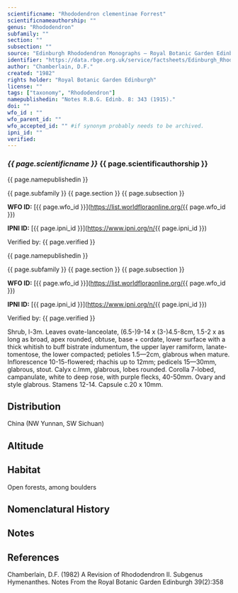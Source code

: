 ```yaml
---
scientificname: "Rhododendron clementinae Forrest"
scientificnameauthorship: ""
genus: "Rhododendron"
subfamily: ""
section: ""
subsection: ""
source: "Edinburgh Rhododendron Monographs – Royal Botanic Garden Edinburgh"
identifier: "https://data.rbge.org.uk/service/factsheets/Edinburgh_Rhododendron_Monographs.xhtml"
author: "Chamberlain, D.F."
created: "1982"
rights holder: "Royal Botanic Garden Edinburgh"
license: ""
tags: ["taxonomy", "Rhododendron"]
namepublishedin: "Notes R.B.G. Edinb. 8: 343 (1915)."
doi: ""
wfo_id : ""
wfo_parent_id: ""
wfo_accepted_id: "" #if synonym probably needs to be archived.                      
ipni_id: ""
verified:
---
```

### _{{ page.scientificname }}_ {{ page.scientificauthorship }}
 {{ page.namepublishedin }}

{{ page.subfamily }} {{ page.section }} {{ page.subsection }}

**WFO ID:** [{{ page.wfo_id }}](https://list.worldfloraonline.org/{{ page.wfo_id }})

**IPNI ID:** [{{ page.ipni_id }}](https://www.ipni.org/n/{{ page.ipni_id }})

Verified by: {{ page.verified }}

 {{ page.namepublishedin }}

{{ page.subfamily }} {{ page.section }} {{ page.subsection }}

**WFO ID:** [{{ page.wfo_id }}](https://list.worldfloraonline.org/{{ page.wfo_id }})

**IPNI ID:** [{{ page.ipni_id }}](https://www.ipni.org/n/{{ page.ipni_id }})

Verified by: {{ page.verified }}



Shrub, l-3m. Leaves ovate-lanceolate, (6.5-)9-14 x (3-)4.5-8cm, 1.5-2 x as long as broad, apex rounded, obtuse, base + cordate, lower surface with a thick whitish to buff bistrate indumentum, the upper layer ramiform, lanate-tomentose, the lower compacted; petioles 1.5—2cm, glabrous when mature. Inflorescence 10-15-flowered; rhachis up to 12mm; pedicels 15—30mm, glabrous, stout. Calyx c.lmm, glabrous, lobes rounded. Corolla 7-lobed, campanulate, white to deep rose, with purple flecks, 40-50mm. Ovary and style glabrous. Stamens 12-14. Capsule c.20 x 10mm.

## Distribution
China (NW Yunnan, SW Sichuan)

## Altitude


## Habitat
Open forests, among boulders

## Nomenclatural History

                       
## Notes


## References

Chamberlain, D.F. (1982) A Revision of Rhododendron II. Subgenus Hymenanthes. Notes From the Royal Botanic Garden Edinburgh 39(2):358
